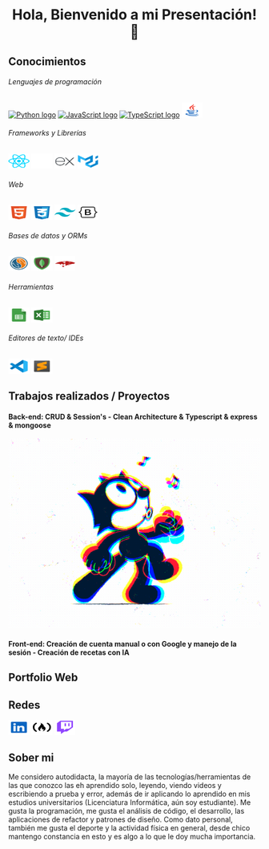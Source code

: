 <h1 align='center'> Hola, Bienvenido a mi Presentación! 👋</h1>


## Conocimientos

<h6>Lenguajes de programación</h6>
<a href='https://www.python.org/'><img src='https://cdn.jsdelivr.net/gh/devicons/devicon/icons/python/python-original.svg' height='30' width='42' alt='Python logo'/></a> <a href='https://developer.mozilla.org/en-US/docs/Web/JavaScript'><img src='https://cdn.jsdelivr.net/gh/devicons/devicon/icons/javascript/javascript-original.svg' height='30' width='42' alt='JavaScript logo'/></a> <a href='https://www.typescriptlang.org/'><img src='https://cdn.jsdelivr.net/gh/devicons/devicon/icons/typescript/typescript-original.svg' height='30' width='42' alt='TypeScript logo'/></a> <a href='https://www.oracle.com/ar/java/'><img src='./svg/java.svg' height='30' width='42' alt='Java logo'/></a>

<h6>Frameworks y Librerías</h6>
<a href='https://reactjs.org/'><img src='./svg/react.svg' height='30' width='42' alt='React logo'/></a> <a href='https://nextjs.org/'><img src='./svg/nextjs.svg' height='30' width='42' alt='Nextjs logo'/></a> <a href='https://expressjs.com/'><img src='./svg/express.svg' height='30' width='42' alt='express logo'/></a> <a href='https://mui.com/material-ui/getting-started/'><img src='./svg/mui-material.svg' height='30' width='42' alt='mui material logo'/></a>

<h6>Web</h6>
<a href='#'><img src='./svg/html.svg' height='30' width='42' alt='HTML logo'/></a> <a href='#'><img src='./svg/css.svg' height='30' width='42' alt='CSS logo'/></a> <a href='#'><img src='./svg/tailwind.svg' height='30' width='42' alt='Tailwind logo'/></a> <a href='#'><img src='./svg/bootstrap.svg' height='30' width='42' alt='Bootstrap logo'/></a>

<h6>Bases de datos y ORMs</h6>
<a href='https://www.mysql.com/'><img src='./svg/mysql.svg' height='30' width='42' alt='MySQL logo'/></a> <a href='https://www.mongodb.com/es'><img src='./svg/mongodb.svg' height='30' width='42' alt='MongoDB logo'/></a> <a href='https://mongoosejs.com'><img src='./svg/mongoose.svg' height='30' width='42' alt='mongoose logo'/></a>

<h6>Herramientas</h6>
<a href='#'><img src='./svg/google-sheets.svg' height='30' width='42' alt='Google Sheets logo'/></a> <a href='#'><img src='./svg/excel.svg' height='30' width='42' alt='Nextjs logo'/></a>

<h6>Editores de texto/ IDEs</h6>
<a href='https://code.visualstudio.com/'><img src='./svg/vs-code.svg' height='30' width='42' alt='Visual Studio Code logo'/></a> <a href='https://www.sublimetext.com/'><img src='./svg/sublime-text.svg' height='30' width='42' alt='Sublime Text logo'/></a>


## Trabajos realizados / Proyectos

<h4> Back-end: CRUD & Session's - Clean Architecture & Typescript & express & mongoose </h4>
<!-- gif -->
<img alt='clean-architecture backend' src='./gif/test.gif'/>

<h4> Front-end: Creación de cuenta manual o con Google y manejo de la sesión - Creación de recetas con IA </h4>
<!-- gif -->


## Portfolio Web
<!-- DEV -->


## Redes

<a href='https://www.linkedin.com/in/matias-diz-rendani/'><img src='./svg/linkedin.svg' height='30' width='42' alt='LinkedIn logo'/></a>
<a href='https://www.freecodecamp.org/Matias-DR'><img src='./svg/freecodecamp.svg' height='30' width='42' alt='FreeCodeCamp logo'/></a>
<a href='https://www.twitch.tv/matibaratt'><img src='./svg/twitch.svg' height='30' width='42' alt='Twitch logo'/></a>


## Sober mi
Me considero autodidacta, la mayoría de las tecnologías/herramientas de las que conozco las eh aprendido solo, leyendo, viendo videos y escribiendo a prueba y error, además de ir aplicando lo aprendido en mis estudios universitarios (Licenciatura Informática, aún soy estudiante). Me gusta la programación, me gusta el análisis de código, el desarrollo, las aplicaciones de refactor y patrones de diseño.
Como dato personal, también me gusta el deporte y la actividad física en general, desde chico mantengo constancia en esto y es algo a lo que le doy mucha importancia.
